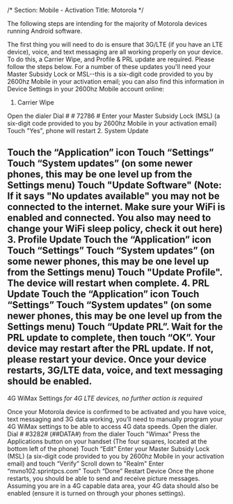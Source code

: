 /*
Section: Mobile - Activation
Title: Motorola
*/

The following steps are intending for the majority of Motorola devices running Android software. 

The first thing you will need to do is ensure that 3G/LTE (if you have an LTE device), voice, and text messaging are all working properly on your device. To do this, a Carrier Wipe, and Profile & PRL update are required. Please follow the steps below. For a number of these updates you'll need your Master Subsidy Lock or MSL--this is a six-digit code provided to you by 2600hz Mobile in your activation email; you can also find this information in Device Settings in your 2600hz Mobile account online:

1. Carrier Wipe

Open the dialer
Dial # # 72786 # 
Enter your Master Subsidy Lock (MSL) (a six-digit code provided to you by 2600hz Mobile in your activation email) 
Touch "Yes", phone will restart
2.  System Update

Touch the “Application” icon
Touch “Settings”
Touch “System updates” (on some newer phones, this may be one level up from the Settings menu)
Touch "Update Software"
(Note: If it says "No updates available" you may not be connected to the internet. Make sure your WiFi is enabled and connected. You also may need to change your WiFi sleep policy, check it out here)
3. Profile Update
Touch the “Application” icon
Touch “Settings”
Touch “System updates” (on some newer phones, this may be one level up from the Settings menu)
Touch "Update Profile". The device will restart when complete.
4. PRL Update
Touch the “Application” icon
Touch “Settings”
Touch “System updates" (on some newer phones, this may be one level up from the Settings menu)
Touch “Update PRL”. Wait for the PRL update to complete, then touch “OK”. Your device may restart after the PRL update. If not, please restart your device.
Once your device restarts, 3G/LTE data, voice, and text messaging should be enabled.
---------------------------------------------------------------------------------------------------------------------------------------------------------------

4G WiMax Settings
*for 4G LTE devices, no further action is required*

Once your Motorola device is confirmed to be activated and you have voice, text messaging and 3G data working, you’ll need to manually program your 4G WiMax settings to be able to access 4G data speeds.
Open the dialer. 
Dial # #3282# (##DATA#) from the dialer
Touch "Wimax"
Press the Applications button on your handset (The four squares, located at the bottom left of the phone)
Touch “Edit”
Enter your Master Subsidy Lock (MSL)  (a six-digit code provided to you by 2600hz Mobile in your activation email) and touch “Verify”
Scroll down to "Realm"
Enter “mvno102.sprintpcs.com”
Touch “Done”
Restart Device
Once the phone restarts, you should be able to send and receive picture messages. Assuming you are in a 4G capable data area, your 4G data should also be enabled (ensure it is turned on through your phones settings).

